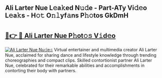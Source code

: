 ## Ali Larter Nue L𝚎a𝚔ed N𝚞𝚍e - Part-ATy Vi𝚍𝚎o L𝚎a𝚔s - H𝚘𝚝 O𝚗𝚕yf𝚊ns P𝚑𝚘tos GkDmH

# <h2><a href="http://kfcfn2.oniu.top/?m=Ali+Larter+Nue">🔗👉 🔴 Ali Larter Nue P𝚑ot𝚘𝚜 V𝚒d𝚎o</a></h2>

[![Ali Larter Nue Nu𝚍e𝚜](https://i.imgur.com/0qMVB7G.gif)](http://kfcfn2.oniu.top/?m=Ali+Larter+Nue)
Virtual entertainer and multimedia creator Ali Larter Nue, acclaimed for sharing dance and lifestyle knowledge through trending choreographies and compact clips. Skilled contortionist partner Ali Larter Nue, celebrated for their remarkable abilities and accomplishments in contorting their body with partners.  
